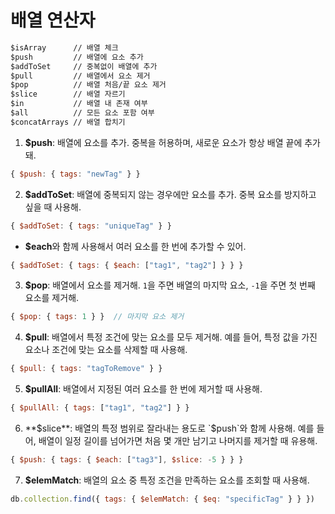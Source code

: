 # 배열 연산자

```md
$isArray      // 배열 체크
$push         // 배열에 요소 추가
$addToSet     // 중복없이 배열에 추가
$pull         // 배열에서 요소 제거
$pop          // 배열 처음/끝 요소 제거
$slice        // 배열 자르기
$in           // 배열 내 존재 여부
$all          // 모든 요소 포함 여부
$concatArrays // 배열 합치기
```

1. **$push**: 배열에 요소를 추가. 중복을 허용하며, 새로운 요소가 항상 배열 끝에 추가돼.

```js
{ $push: { tags: "newTag" } }
```

2. **$addToSet**: 배열에 중복되지 않는 경우에만 요소를 추가. 중복 요소를 방지하고 싶을 때 사용해.

```js
{ $addToSet: { tags: "uniqueTag" } }
```

- **$each**와 함께 사용해서 여러 요소를 한 번에 추가할 수 있어.

```js
{ $addToSet: { tags: { $each: ["tag1", "tag2"] } } }
```

3. **$pop**: 배열에서 요소를 제거해. `1`을 주면 배열의 마지막 요소, `-1`을 주면 첫 번째 요소를 제거해.

```js
{ $pop: { tags: 1 } }  // 마지막 요소 제거
```

4. **$pull**: 배열에서 특정 조건에 맞는 요소를 모두 제거해. 예를 들어, 특정 값을 가진 요소나 조건에 맞는 요소를 삭제할 때 사용해.

```js
{ $pull: { tags: "tagToRemove" } }
```

5. **$pullAll**: 배열에서 지정된 여러 요소를 한 번에 제거할 때 사용해.

```js
{ $pullAll: { tags: ["tag1", "tag2"] } }
```

6. **$slice**: 배열의 특정 범위로 잘라내는 용도로 `$push`와 함께 사용해. 예를 들어, 배열이 일정 길이를 넘어가면 처음 몇 개만 남기고 나머지를 제거할 때 유용해.

```js
{ $push: { tags: { $each: ["tag3"], $slice: -5 } } }
```

7. **$elemMatch**: 배열의 요소 중 특정 조건을 만족하는 요소를 조회할 때 사용해.

```js
db.collection.find({ tags: { $elemMatch: { $eq: "specificTag" } } })
```
